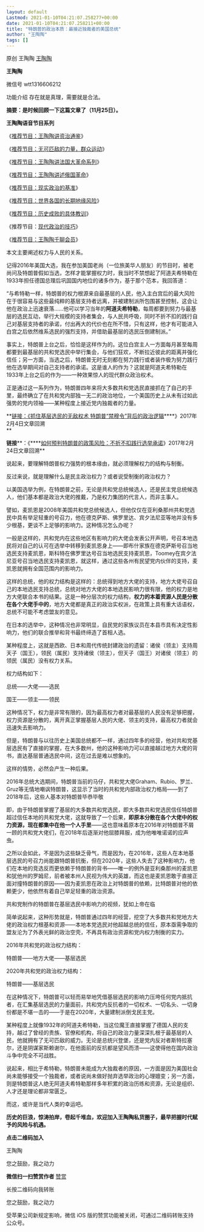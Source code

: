 ```yaml
---
layout: default
Lastmod: 2021-01-10T04:21:07.258277+00:00
date: 2021-01-10T04:21:07.258211+00:00
title: "特朗普的政治本质：最接近独裁者的美国总统"
author: "王陶陶"
tags: []
---
```


原创 王陶陶 [王陶陶](javascript:void(0);)

**王陶陶** 

微信号 wtt1316606212

功能介绍 存在就是真理，需要就是合法。

**摘要：是时候回顾一下这篇文章了（11月25日）。**

**王陶陶语音节目系列**

《[推荐节目：王陶陶讲资治通鉴](http://mp.weixin.qq.com/s?__biz=MzIwNzQ0MTg2NA==&mid=2247489711&idx=4&sn=148fe3947750004b82bbe952a67d86bd&chksm=97130208a0648b1e574d003299ac2d56ff7662e419d0080be91db850e9d63714e5c5fdaeffae&scene=21#wechat_redirect)》

《[推荐节目：无可匹敌的力量，群众运动](http://mp.weixin.qq.com/s?__biz=MzIwNzQ0MTg2NA==&mid=2247489711&idx=3&sn=a793f3bf6cfd8e02555ecfbd52c7d56b&chksm=97130208a0648b1ec04d6788b4d830fa28b89e403438323920b0a770bc73b9527a9491e08319&scene=21#wechat_redirect)》

《[推荐节目：王陶陶讲法国大革命系列](http://mp.weixin.qq.com/s?__biz=MzIwNzQ0MTg2NA==&mid=2247489711&idx=2&sn=7f48595bb024a21d477448e7cf85dd3c&chksm=97130208a0648b1e3d0098053564528cb293ea5af7a9036a19b841cd75d590c2d7991bb0910b&scene=21#wechat_redirect)》

《[推荐节目：王陶陶讲述俄国革命](http://mp.weixin.qq.com/s?__biz=MzIwNzQ0MTg2NA==&mid=2247491267&idx=4&sn=8ce3ae500e2f4bf7ff39648c12401d74&chksm=97130464a0648d72b42cefd3afecfdf97df6745f2828a66051ae55a273c8e6bf4dc763e23ef7&scene=21#wechat_redirect)》

《[推荐节目：现实政治的基准](https://mp.weixin.qq.com/s?__biz=MzIwNzQ0MTg2NA==&mid=2247489723&idx=3&sn=14ad425c7e98311f349299569588502b&chksm=9713021ca0648b0a428f54941e098177a77acc2577264d9a8b6f45bde01e4038358e33f95485&scene=21&token=760389196&lang=zh_CN#wechat_redirect)》

《[推荐节目：世界各国的长期地缘风险](https://mp.weixin.qq.com/s?__biz=MzIwNzQ0MTg2NA==&mid=2247489723&idx=4&sn=2026b055fe2a044f2465ec847e70484a&chksm=9713021ca0648b0a03b85680d184701e98c7768ae320d4d6013d1f188a3e54f89abe3d4b3ee8&scene=21&token=760389196&lang=zh_CN#wechat_redirect)》

《[推荐节目：历史成败的具体教训](https://mp.weixin.qq.com/s?__biz=MzIwNzQ0MTg2NA==&mid=2247489723&idx=5&sn=dcf6f90237db7294d46b95b8c89f9c6c&chksm=9713021ca0648b0a075e37874d666f9c67737bee63e336f3e5da297726984f6a0f910b30a88d&scene=21&token=760389196&lang=zh_CN#wechat_redirect)》

《推荐节目：[现代政治的技巧](http://mp.weixin.qq.com/s?__biz=MzIwNzQ0MTg2NA==&mid=2247489766&idx=3&sn=600598a47c5b965cdfd1bcf68190784f&chksm=97130241a0648b57161b5ed151850a1536506ca245c1624cc195db7783171fe500cafda93939&scene=21#wechat_redirect)》

《[推荐节目：王陶陶千聊会员](http://mp.weixin.qq.com/s?__biz=MzIwNzQ0MTg2NA==&mid=2247489736&idx=3&sn=d16b70d4b57c2ecdd192e17ed0918f7d&chksm=9713026fa0648b79e982a540b095fbd5bf0799c466cdea5aeb8446527d54d943b7e0c30f9213&scene=21#wechat_redirect)》

本文主要阐述权力与人民的关系。  

记得2016年美国大选，我在参加美国老尚（一位旅美华人朋友）的节目时，被老尚问及特朗普假如当选，怎样才能掌握权力时，我当时不禁想起了阿道夫希特勒在1933年担任德国总理后巩固国内地位的诸多作为，基于那个范本，我回答道：

“与希特勒一样，特朗普的权力根源来自最基层的人民，他入主白宫后的最大风险在于很容易与这些最纯粹的基层支持者远离，并被建制派所包围甚至控制，这会让他在政治上迅速衰落……他可以学习当年的**阿道夫希特勒**，每周都要到努力与最基层的选民互动，举行大规模的支持者集会，与人民共呼吸，同时不折不扣的践行自己对基层支持者的承诺，付出再大的代价也在所不惜，只有这样，他才有可能进入白宫之后依然维系选民的强烈支持，并借助最基层的选民压倒建制派。”

事实上，特朗普上台之后，恰恰是这样作为的。这位白宫主人一方面每月甚至每周都要到最基层的共和党选民中举行集会，与他们狂欢，不断拉近彼此的距离并强化信任；另一方面，当选之后，特朗普无时无刻都在努力践行或者装作极为努力践行他在选举期间对自己支持者的承诺。这是谁人的作为？这就是阿道夫希特勒在1933年上台之后的作为——一种效果惊人的现代群众政治权术。

正是通过这一系列作为，特朗普四年来将大多数共和党选民直接抓在了自己的手里，最终确立了在共和党内部独一无二的政治地位，一个美国历史上从未有过如此强势的党内领袖——某种程度上接近党内独裁者的力量。  

**[链接：《抓住基层选民的无敌权术 特朗普“禁穆令”背后的政治逻辑](http://mp.weixin.qq.com/s?__biz=MzIwNzQ0MTg2NA==&mid=2247485124&idx=1&sn=1daea8db431d82624f3e55aa94b234ca&chksm=97131c63a06495750a94d109cdfcb76908a4412aab1bfbb6f98bf33bca964ae787cd983fb620&scene=21#wechat_redirect)****》2017年2月4日文章回溯  
**

**链接****：《****[如何预判特朗普的政策风险：不折不扣践行选举承诺](http://mp.weixin.qq.com/s?__biz=MzIwNzQ0MTg2NA==&mid=2247485249&idx=2&sn=c7058e9c408641934e2802c87fbe4709&chksm=97131de6a06494f05ebbb7046de6b24dc80a279486c20030fcec43f3371b848cff091dd4244a&scene=21#wechat_redirect)》2017年2月24日文章回溯**

说起来，要理解特朗普权力强势的根本缘由，就必须理解权力的结构与制衡。

反过来说，就是理解什么是民主政治权力？或者说受制衡的政治权力？  

以美国选举为例，在特朗普之前，无论是共和党总统候选人，还是民主党总统候选人，他们基本都是政治大佬的推戴，乃是权力集团的代言人，而非主事人。

譬如，麦凯恩是2008年美国共和党总统候选人，但他仅仅在亚利桑那州共和党选民中具有举足轻重的号召力，他在德克萨斯、佛罗里达、宾夕法尼亚等地并没有多少根基，更谈不上足够的影响力。这种情况怎么办呢？

一般是这样的，共和党内在这些地区有影响力的大佬会发表公开声明，号召本地选民将对自己的认可在选举中转移到麦凯恩身上——即布什家族在德克萨斯号召当地选民支持麦凯恩，斯科特在佛罗里达号召当地选民支持麦凯恩，Toomey在宾夕法尼亚号召当地选民支持麦凯恩，就这样，通过这些各州有民望党内伙伴的支持，麦凯恩就拥有全国范围内的影响力。  

这样的总统，他的权力结构是这样的：总统得到地方大佬的支持，地方大佬号召自己的本地选民支持总统，总统对地方大佬的本地选民影响力很有限，他的权力是地方大佬联合本书的结果。这是一种分层次的权力结构，**权力的本着资源人民是分散在各个大佬手中的**，地方大佬都是真正的政治实权派，在政策上具有重大话语权，总统不可能不考虑盟友的意见。  

在日本的选举中，这种情况也非常明显，自民党的家族议员在本县市具有决定性影响力，他们的联合推举和背书最终缔造了首相人选。

某种程度上，这就是西欧、日本和周代传统封建政治的遗留：诸侯（领主）支持周天子（国王），领民（属民）支持诸侯（领主），但天子（国王）对诸侯（领主）的领民（属民）没有权力关系。

权力结构如下：

总统——大佬——选民

国王——领主——领民

这种情况下，权力是非常有限的，因为最高权力者对最基层的人民没有足够把握，权力资源是分散的，离开真正掌握基层人民的大佬、领主的支持，最高权力者就会迅速失去影响力。

但是，特朗普与以往历史上美国总统都不一样，通过四年多的经营，他对共和党基层选民有了直接的掌握，在大多数州，他的这种影响力可以直接越过地方大佬的背书，直达基层普通选民中间，这在过去是难以想象的。

这样的情势，必然会产生一种后果。

2016年总统大选期间，特朗普当前的马仔，共和党大佬Graham、Rubio、罗兰、Gruz等无情地嘲讽特朗普，这显示了当时的共和党内部政治权力格局——到了2018年后，这些人基本对特朗普毕恭毕敬

即，由于特朗普掌握了基层的大多数共和党选民，即大多数共和党选民信任特朗普超过信任本地的共和党大佬，这就导致了一个后果，**即原本分散在各个大佬中的权力资源，现在都集中在他一个人手里**——这也意味着原本在2016年对特朗普不屑一顾的共和党大佬们，在2018年后逐渐对他屈膝拜服，成为他唯唯诺诺的应声虫。

之所以会如此，不是因为这些缺乏骨气，而是因为，在2016年，这些人在本地基层选民的号召力尚能跟特朗普抗衡，但在2020年，这些人失去了这种影响力，他们在本地的竞选反而更依赖于特朗普的背书——唯一的例外是亚利桑那州的麦凯恩和犹他州的罗姆尼，前者被本州人民视为伟大的英雄，而这也是麦凯恩敢于直接正面对撞特朗普的原因——因为麦凯恩在政治上对特朗普的依赖，比特朗普对他的依赖更少，他依然有着自己举足轻重的政治资源。

共和党制作的特朗普在基层选民中影响力的视频，犹如上帝在临

简单说起来，这种形势就是，特朗普通过四年的经营，挖空了大多数共和党地方大佬的政治权力根基和资源——本地本党选民对他超越总统的信任，原本亟需争取的盟友沦为了外表光鲜的政治空壳，不再具有政治资源和党内权力制衡的实力。  

2016年共和党的政治权力结构：

特朗普——地方大佬——基层选民

2020年共和党的政治权力结构：

特朗普——基层选民

在这种情况下，特朗普可以轻而易举地凭借基层选民的影响力压垮任何党内抵抗者，在汇集基层选民的力量面前，共和党内反抗者的一切权术、一切名头、一切身份都是不堪一击的——于是在2020年，大量建制派倒戈民主党。  

某种程度上就像1932年的阿道夫希特勒，当这位魔王直接掌握了德国人民的支持，越过了曾经的贵族、官僚和机构，将自己的政治力量深深扎根于最基层的人民，他就拥有了无可匹敌的威力。无论是总统兴登堡，还是党内反对者斯特拉塞尔，还是阴谋家斯赖谢尔，在他面前的反抗都是望风而溃——这使得他在国内政治斗争中完全不可战胜。

说起来，相比于希特勒，特朗普未能成为大独裁者的原因，一方面是因为美国社会尚未能够接受一个独裁者，或者说尚未做好抛弃选举政治的心理嬗变；另一方面，则是特朗普这人绝无阿道夫希特勒那样多年积累的政治历练和资源，无论是组织、人才还是理论都非常匮乏。  

而这，或许是当代人类的幸运吧。  

  

**历史的巨浪，惊涛拍岸，卷起千堆血，欢迎加入王陶陶私货圈子，最早把握时代赋予的风险与机遇。**

**点击二维码加入**

王陶陶

您之鼓励，我之动力

 **微信扫一扫赞赏作者** [赞赏](##)

长按二维码向我转账

您之鼓励，我之动力

受苹果公司新规定影响，微信 iOS 版的赞赏功能被关闭，可通过二维码转账支持公众号。

